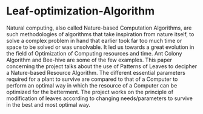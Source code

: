 # Leaf-optimization-Algorithm
Natural computing, also called Nature-based Computation Algorithms, are such methodologies of algorithms that take inspiration from nature itself, to solve a complex problem in hand that earlier took far too much time or space to be solved or was unsolvable. It led us towards a great evolution in the field of Optimization of Computing resources and time. Ant Colony Algorithm and Bee-hive are some of the few examples. This paper concerning the project talks about the use of Patterns of Leaves to decipher a Nature-based Resource Algorithm. The different essential parameters required for a plant to survive are compared to that of a Computer to perform an optimal way in which the resource of a Computer can be optimized for the betterment. The project works on the principle of modification of leaves according to changing needs/parameters to survive in the best and most optimal way.
